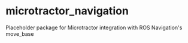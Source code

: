 # microtractor_navigation
Placeholder package for Microtractor integration with ROS Navigation's move_base

